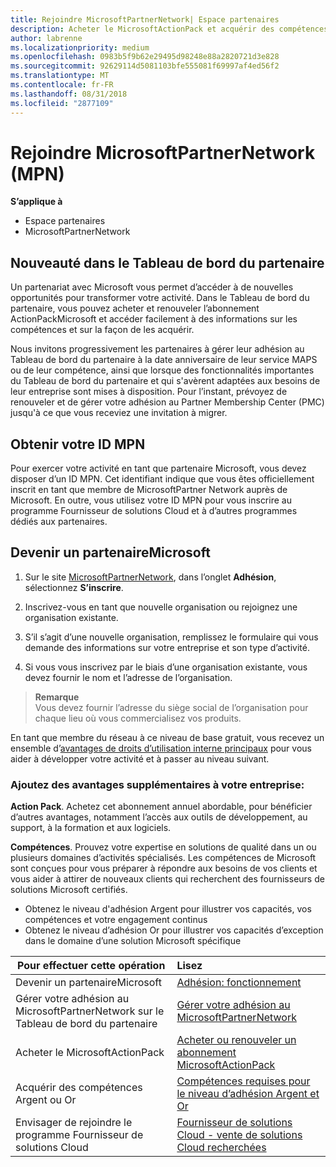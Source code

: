 ```yaml
---
title: Rejoindre MicrosoftPartnerNetwork| Espace partenaires
description: Acheter le MicrosoftActionPack et acquérir des compétences dans l’Espace partenaires
author: labrenne
ms.localizationpriority: medium
ms.openlocfilehash: 0983b5f9b62e29495d98248e88a2820721d3e828
ms.sourcegitcommit: 92629114d5081103bfe555081f69997af4ed56f2
ms.translationtype: MT
ms.contentlocale: fr-FR
ms.lasthandoff: 08/31/2018
ms.locfileid: "2877109"
---
```

# <a name="join-the-microsoft-partner-network-mpn"></a>Rejoindre MicrosoftPartnerNetwork (MPN)

**S’applique à**

-  Espace partenaires
-  MicrosoftPartnerNetwork

## <a name="new-to-the-partner-dashboard"></a>Nouveauté dans le Tableau de bord du partenaire

 Un partenariat avec Microsoft vous permet d’accéder à de nouvelles opportunités pour transformer votre activité. Dans le Tableau de bord du partenaire, vous pouvez acheter et renouveler l’abonnement ActionPackMicrosoft et accéder facilement à des informations sur les compétences et sur la façon de les acquérir.

 Nous invitons progressivement les partenaires à gérer leur adhésion au Tableau de bord du partenaire à la date anniversaire de leur service MAPS ou de leur compétence, ainsi que lorsque des fonctionnalités importantes du Tableau de bord du partenaire et qui s'avèrent adaptées aux besoins de leur entreprise sont mises à disposition.  Pour l’instant, prévoyez de renouveler et de gérer votre adhésion au Partner Membership Center (PMC) jusqu'à ce que vous receviez une invitation à migrer.

## <a name="get-your-mpn-id"></a>Obtenir votre ID MPN

Pour exercer votre activité en tant que partenaire Microsoft, vous devez disposer d’un ID MPN. Cet identifiant indique que vous êtes officiellement inscrit en tant que membre de MicrosoftPartner Network auprès de Microsoft. En outre, vous utilisez votre ID MPN pour vous inscrire au programme Fournisseur de solutions Cloud et à d’autres programmes dédiés aux partenaires.  

## <a name="become-a-microsoft-partner"></a>Devenir un partenaireMicrosoft

1.  Sur le site [MicrosoftPartnerNetwork](https://partner.microsoft.com/en-us/membership), dans l’onglet **Adhésion**, sélectionnez **S’inscrire**. 

2.  Inscrivez-vous en tant que nouvelle organisation ou rejoignez une organisation existante.

3.  S’il s’agit d’une nouvelle organisation, remplissez le formulaire qui vous demande des informations sur votre entreprise et son type d’activité.

4.  Si vous vous inscrivez par le biais d’une organisation existante, vous devez fournir le nom et l’adresse de l’organisation.

>**Remarque**<br> Vous devez fournir l’adresse du siège social de l’organisation pour chaque lieu où vous commercialisez vos produits.

En tant que membre du réseau à ce niveau de base gratuit, vous recevez un ensemble d’[avantages de droits d’utilisation interne principaux](https://partner.microsoft.com/membership/core-benefits) pour vous aider à développer votre activité et à passer au niveau suivant. 

### <a name="add-additional-benefits-to-your-business"></a>Ajoutez des avantages supplémentaires à votre entreprise: 

**Action Pack**. Achetez cet abonnement annuel abordable, pour bénéficier d’autres avantages, notamment l’accès aux outils de développement, au support, à la formation et aux logiciels.

**Compétences**. Prouvez votre expertise en solutions de qualité dans un ou plusieurs domaines d’activités spécialisés. Les compétences de Microsoft sont conçues pour vous préparer à répondre aux besoins de vos clients et vous aider à attirer de nouveaux clients qui recherchent des fournisseurs de solutions Microsoft certifiés. 

- Obtenez le niveau d'adhésion Argent pour illustrer vos capacités, vos compétences et votre engagement continus
- Obtenez le niveau d’adhésion Or pour illustrer vos capacités d’exception dans le domaine d’une solution Microsoft spécifique

|**Pour effectuer cette opération**   |**Lisez**   |
|------------------|:---------------|
|Devenir un partenaireMicrosoft|[Adhésion: fonctionnement](https://partner.microsoft.com/membership/how-it-works)|
Gérer votre adhésion au MicrosoftPartnerNetwork sur le Tableau de bord du partenaire   |[Gérer votre adhésion au MicrosoftPartnerNetwork](mpn-overview.md)
|Acheter le MicrosoftActionPack   |[Acheter ou renouveler un abonnement MicrosoftActionPack](https://msdn.microsoft.com/partner-center/mpn-get-action-pack)|
|Acquérir des compétences Argent ou Or   |[Compétences requises pour le niveau d’adhésion Argent et Or](https://msdn.microsoft.com/en-us/partner-center/learn-about-competencies)|
|Envisager de rejoindre le programme Fournisseur de solutions Cloud|[Fournisseur de solutions Cloud - vente de solutions Cloud recherchées](csp-overview.md)|

